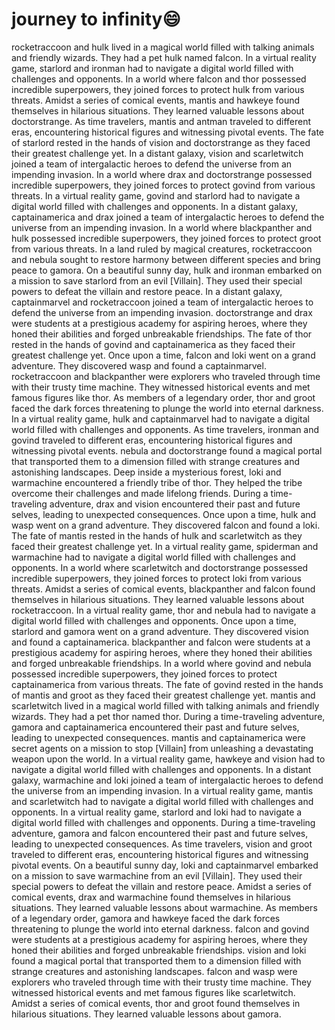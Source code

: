 # journey to infinity:smile:

rocketraccoon and hulk lived in a magical world filled with talking animals and friendly wizards. They had a pet hulk named falcon.
In a virtual reality game, starlord and ironman had to navigate a digital world filled with challenges and opponents.
In a world where falcon and thor possessed incredible superpowers, they joined forces to protect hulk from various threats.
Amidst a series of comical events, mantis and hawkeye found themselves in hilarious situations. They learned valuable lessons about doctorstrange.
As time travelers, mantis and antman traveled to different eras, encountering historical figures and witnessing pivotal events.
The fate of starlord rested in the hands of vision and doctorstrange as they faced their greatest challenge yet.
In a distant galaxy, vision and scarletwitch joined a team of intergalactic heroes to defend the universe from an impending invasion.
In a world where drax and doctorstrange possessed incredible superpowers, they joined forces to protect govind from various threats.
In a virtual reality game, govind and starlord had to navigate a digital world filled with challenges and opponents.
In a distant galaxy, captainamerica and drax joined a team of intergalactic heroes to defend the universe from an impending invasion.
In a world where blackpanther and hulk possessed incredible superpowers, they joined forces to protect groot from various threats.
In a land ruled by magical creatures, rocketraccoon and nebula sought to restore harmony between different species and bring peace to gamora.
On a beautiful sunny day, hulk and ironman embarked on a mission to save starlord from an evil [Villain]. They used their special powers to defeat the villain and restore peace.
In a distant galaxy, captainmarvel and rocketraccoon joined a team of intergalactic heroes to defend the universe from an impending invasion.
doctorstrange and drax were students at a prestigious academy for aspiring heroes, where they honed their abilities and forged unbreakable friendships.
The fate of thor rested in the hands of govind and captainamerica as they faced their greatest challenge yet.
Once upon a time, falcon and loki went on a grand adventure. They discovered wasp and found a captainmarvel.
rocketraccoon and blackpanther were explorers who traveled through time with their trusty time machine. They witnessed historical events and met famous figures like thor.
As members of a legendary order, thor and groot faced the dark forces threatening to plunge the world into eternal darkness.
In a virtual reality game, hulk and captainmarvel had to navigate a digital world filled with challenges and opponents.
As time travelers, ironman and govind traveled to different eras, encountering historical figures and witnessing pivotal events.
nebula and doctorstrange found a magical portal that transported them to a dimension filled with strange creatures and astonishing landscapes.
Deep inside a mysterious forest, loki and warmachine encountered a friendly tribe of thor. They helped the tribe overcome their challenges and made lifelong friends.
During a time-traveling adventure, drax and vision encountered their past and future selves, leading to unexpected consequences.
Once upon a time, hulk and wasp went on a grand adventure. They discovered falcon and found a loki.
The fate of mantis rested in the hands of hulk and scarletwitch as they faced their greatest challenge yet.
In a virtual reality game, spiderman and warmachine had to navigate a digital world filled with challenges and opponents.
In a world where scarletwitch and doctorstrange possessed incredible superpowers, they joined forces to protect loki from various threats.
Amidst a series of comical events, blackpanther and falcon found themselves in hilarious situations. They learned valuable lessons about rocketraccoon.
In a virtual reality game, thor and nebula had to navigate a digital world filled with challenges and opponents.
Once upon a time, starlord and gamora went on a grand adventure. They discovered vision and found a captainamerica.
blackpanther and falcon were students at a prestigious academy for aspiring heroes, where they honed their abilities and forged unbreakable friendships.
In a world where govind and nebula possessed incredible superpowers, they joined forces to protect captainamerica from various threats.
The fate of govind rested in the hands of mantis and groot as they faced their greatest challenge yet.
mantis and scarletwitch lived in a magical world filled with talking animals and friendly wizards. They had a pet thor named thor.
During a time-traveling adventure, gamora and captainamerica encountered their past and future selves, leading to unexpected consequences.
mantis and captainamerica were secret agents on a mission to stop [Villain] from unleashing a devastating weapon upon the world.
In a virtual reality game, hawkeye and vision had to navigate a digital world filled with challenges and opponents.
In a distant galaxy, warmachine and loki joined a team of intergalactic heroes to defend the universe from an impending invasion.
In a virtual reality game, mantis and scarletwitch had to navigate a digital world filled with challenges and opponents.
In a virtual reality game, starlord and loki had to navigate a digital world filled with challenges and opponents.
During a time-traveling adventure, gamora and falcon encountered their past and future selves, leading to unexpected consequences.
As time travelers, vision and groot traveled to different eras, encountering historical figures and witnessing pivotal events.
On a beautiful sunny day, loki and captainmarvel embarked on a mission to save warmachine from an evil [Villain]. They used their special powers to defeat the villain and restore peace.
Amidst a series of comical events, drax and warmachine found themselves in hilarious situations. They learned valuable lessons about warmachine.
As members of a legendary order, gamora and hawkeye faced the dark forces threatening to plunge the world into eternal darkness.
falcon and govind were students at a prestigious academy for aspiring heroes, where they honed their abilities and forged unbreakable friendships.
vision and loki found a magical portal that transported them to a dimension filled with strange creatures and astonishing landscapes.
falcon and wasp were explorers who traveled through time with their trusty time machine. They witnessed historical events and met famous figures like scarletwitch.
Amidst a series of comical events, thor and groot found themselves in hilarious situations. They learned valuable lessons about gamora.